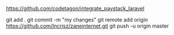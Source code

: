 https://github.com/codetagon/integrate_paystack_laravel


git add .
git commit -m "my changes" 
git remote add origin https://github.com/Incrisz/zaneinternet.git
git push -u origin master